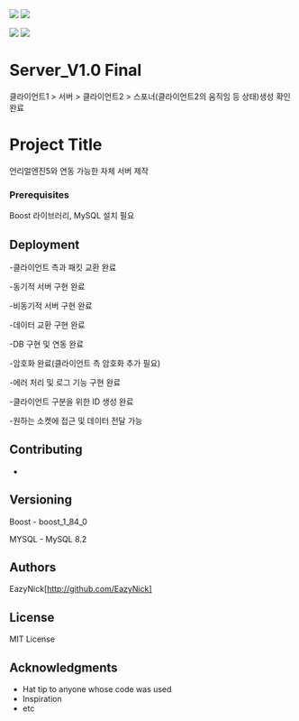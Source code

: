 <img src="https://capsule-render.vercel.app/api?type=waving&color=BDBDC8&height=150&section=header" />
<img src="https://capsule-render.vercel.app/api?type=waving&color=BDBDC8&height=150&section=footer" />








<img src="http://ForTheBadge.com/images/badges/built-with-love.svg" /> <img src="https://img.shields.io/badge/MySQL-005C84?style=for-the-badge&logo=mysql&logoColor=white" />

# Server_V1.0 Final
클라이언트1 > 서버 > 클라이언트2 > 스포너(클라이언트2의 움직임 등 상태)생성 확인 완료

# Project Title

언리얼엔진5와 연동 가능한 자체 서버 제작

### Prerequisites

Boost 라이브러리, MySQL 설치 필요

## Deployment

-클라이언트 측과 패킷 교환 완료

-동기적 서버 구현 완료

-비동기적 서버 구현 완료

-데이터 교환 구현 완료

-DB 구현 및 연동 완료

-암호화 완료(클라이언트 측 암호화 추가 필요)

-에러 처리 및 로그 기능 구현 완료

-클라이언트 구분을 위한 ID 생성 완료

-원하는 소켓에 접근 및 데이터 전달 가능


## Contributing

-

## Versioning

Boost - boost_1_84_0

MYSQL - MySQL 8.2

## Authors

EazyNick[http://github.com/EazyNick]

## License

MIT License

## Acknowledgments

* Hat tip to anyone whose code was used
* Inspiration
* etc
